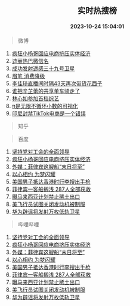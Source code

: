 <div align="center"><h2>实时热搜榜</h2><h4>2023-10-24 15:04:01</h4></div>

> 微博  

1. [疯狂小杨哥回应电商挤压实体经济](https://s.weibo.com/weibo?q=%23%E7%96%AF%E7%8B%82%E5%B0%8F%E6%9D%A8%E5%93%A5%E5%9B%9E%E5%BA%94%E7%94%B5%E5%95%86%E6%8C%A4%E5%8E%8B%E5%AE%9E%E4%BD%93%E7%BB%8F%E6%B5%8E%23&t=31&band_rank=1&Refer=top)<br />
2. [迪丽热巴微信名](https://s.weibo.com/weibo?q=%23%E8%BF%AA%E4%B8%BD%E7%83%AD%E5%B7%B4%E5%BE%AE%E4%BF%A1%E5%90%8D%23&t=31&band_rank=2&Refer=top)<br />
3. [成功发射遥感三十九号卫星](https://s.weibo.com/weibo?q=%23%E6%88%90%E5%8A%9F%E5%8F%91%E5%B0%84%E9%81%A5%E6%84%9F%E4%B8%89%E5%8D%81%E4%B9%9D%E5%8F%B7%E5%8D%AB%E6%98%9F%23&t=31&band_rank=3&Refer=top)<br />
4. [眉笔 消费降级](https://s.weibo.com/weibo?q=%E7%9C%89%E7%AC%94%20%E6%B6%88%E8%B4%B9%E9%99%8D%E7%BA%A7&t=31&band_rank=4&Refer=top)<br />
5. [李佳琦直播间时隔43天再次带货花西子](https://s.weibo.com/weibo?q=%23%E6%9D%8E%E4%BD%B3%E7%90%A6%E7%9B%B4%E6%92%AD%E9%97%B4%E6%97%B6%E9%9A%9443%E5%A4%A9%E5%86%8D%E6%AC%A1%E5%B8%A6%E8%B4%A7%E8%8A%B1%E8%A5%BF%E5%AD%90%23&t=31&band_rank=5&Refer=top)<br />
6. [谁把辛芷蕾的共享单车骑走了](https://s.weibo.com/weibo?q=%23%E8%B0%81%E6%8A%8A%E8%BE%9B%E8%8A%B7%E8%95%BE%E7%9A%84%E5%85%B1%E4%BA%AB%E5%8D%95%E8%BD%A6%E9%AA%91%E8%B5%B0%E4%BA%86%23&t=31&band_rank=6&Refer=top)<br />
7. [林心如参加首档综艺](https://s.weibo.com/weibo?q=%23%E6%9E%97%E5%BF%83%E5%A6%82%E5%8F%82%E5%8A%A0%E9%A6%96%E6%A1%A3%E7%BB%BC%E8%89%BA%23&t=31&band_rank=7&Refer=top)<br />
8. [π是无限不循环小数的可视化](https://s.weibo.com/weibo?q=%CF%80%E6%98%AF%E6%97%A0%E9%99%90%E4%B8%8D%E5%BE%AA%E7%8E%AF%E5%B0%8F%E6%95%B0%E7%9A%84%E5%8F%AF%E8%A7%86%E5%8C%96&t=31&band_rank=8&Refer=top)<br />
9. [印尼封禁TikTok电商是一个错误](https://s.weibo.com/weibo?q=%23%E5%8D%B0%E5%B0%BC%E5%B0%81%E7%A6%81TikTok%E7%94%B5%E5%95%86%E6%98%AF%E4%B8%80%E4%B8%AA%E9%94%99%E8%AF%AF%23&t=31&band_rank=9&Refer=top)<br />

> 知乎  


> 百度  

1. [坚持党对工会的全面领导](https://www.baidu.com/s?wd=%E5%9D%9A%E6%8C%81%E5%85%9A%E5%AF%B9%E5%B7%A5%E4%BC%9A%E7%9A%84%E5%85%A8%E9%9D%A2%E9%A2%86%E5%AF%BC&sa=fyb_news&rsv_dl=fyb_news)<br />
2. [疯狂小杨哥回应电商挤压实体经济](https://www.baidu.com/s?wd=%E7%96%AF%E7%8B%82%E5%B0%8F%E6%9D%A8%E5%93%A5%E5%9B%9E%E5%BA%94%E7%94%B5%E5%95%86%E6%8C%A4%E5%8E%8B%E5%AE%9E%E4%BD%93%E7%BB%8F%E6%B5%8E&sa=fyb_news&rsv_dl=fyb_news)<br />
3. [外媒：菲律宾这艘船“末日将至”](https://www.baidu.com/s?wd=%E5%A4%96%E5%AA%92%EF%BC%9A%E8%8F%B2%E5%BE%8B%E5%AE%BE%E8%BF%99%E8%89%98%E8%88%B9%E2%80%9C%E6%9C%AB%E6%97%A5%E5%B0%86%E8%87%B3%E2%80%9D&sa=fyb_news&rsv_dl=fyb_news)<br />
4. [以心相约 为梦闪耀](https://www.baidu.com/s?wd=%E4%BB%A5%E5%BF%83%E7%9B%B8%E7%BA%A6+%E4%B8%BA%E6%A2%A6%E9%97%AA%E8%80%80&sa=fyb_news&rsv_dl=fyb_news)<br />
5. [美国男子抵达香港时行李搜出手枪](https://www.baidu.com/s?wd=%E7%BE%8E%E5%9B%BD%E7%94%B7%E5%AD%90%E6%8A%B5%E8%BE%BE%E9%A6%99%E6%B8%AF%E6%97%B6%E8%A1%8C%E6%9D%8E%E6%90%9C%E5%87%BA%E6%89%8B%E6%9E%AA&sa=fyb_news&rsv_dl=fyb_news)<br />
6. [菲律宾一客船搁浅 287人全部获救](https://www.baidu.com/s?wd=%E8%8F%B2%E5%BE%8B%E5%AE%BE%E4%B8%80%E5%AE%A2%E8%88%B9%E6%90%81%E6%B5%85+287%E4%BA%BA%E5%85%A8%E9%83%A8%E8%8E%B7%E6%95%91&sa=fyb_news&rsv_dl=fyb_news)<br />
7. [曝马来西亚计划禁止稀土出口](https://www.baidu.com/s?wd=%E6%9B%9D%E9%A9%AC%E6%9D%A5%E8%A5%BF%E4%BA%9A%E8%AE%A1%E5%88%92%E7%A6%81%E6%AD%A2%E7%A8%80%E5%9C%9F%E5%87%BA%E5%8F%A3&sa=fyb_news&rsv_dl=fyb_news)<br />
8. [美飞行员试图关闭发动机被制服](https://www.baidu.com/s?wd=%E7%BE%8E%E9%A3%9E%E8%A1%8C%E5%91%98%E8%AF%95%E5%9B%BE%E5%85%B3%E9%97%AD%E5%8F%91%E5%8A%A8%E6%9C%BA%E8%A2%AB%E5%88%B6%E6%9C%8D&sa=fyb_news&rsv_dl=fyb_news)<br />
9. [华为辟谣将发射万枚低轨卫星](https://www.baidu.com/s?wd=%E5%8D%8E%E4%B8%BA%E8%BE%9F%E8%B0%A3%E5%B0%86%E5%8F%91%E5%B0%84%E4%B8%87%E6%9E%9A%E4%BD%8E%E8%BD%A8%E5%8D%AB%E6%98%9F&sa=fyb_news&rsv_dl=fyb_news)<br />

> 哔哩哔哩  

1. [坚持党对工会的全面领导](https://www.baidu.com/s?wd=%E5%9D%9A%E6%8C%81%E5%85%9A%E5%AF%B9%E5%B7%A5%E4%BC%9A%E7%9A%84%E5%85%A8%E9%9D%A2%E9%A2%86%E5%AF%BC&sa=fyb_news&rsv_dl=fyb_news)<br />
2. [疯狂小杨哥回应电商挤压实体经济](https://www.baidu.com/s?wd=%E7%96%AF%E7%8B%82%E5%B0%8F%E6%9D%A8%E5%93%A5%E5%9B%9E%E5%BA%94%E7%94%B5%E5%95%86%E6%8C%A4%E5%8E%8B%E5%AE%9E%E4%BD%93%E7%BB%8F%E6%B5%8E&sa=fyb_news&rsv_dl=fyb_news)<br />
3. [外媒：菲律宾这艘船“末日将至”](https://www.baidu.com/s?wd=%E5%A4%96%E5%AA%92%EF%BC%9A%E8%8F%B2%E5%BE%8B%E5%AE%BE%E8%BF%99%E8%89%98%E8%88%B9%E2%80%9C%E6%9C%AB%E6%97%A5%E5%B0%86%E8%87%B3%E2%80%9D&sa=fyb_news&rsv_dl=fyb_news)<br />
4. [以心相约 为梦闪耀](https://www.baidu.com/s?wd=%E4%BB%A5%E5%BF%83%E7%9B%B8%E7%BA%A6+%E4%B8%BA%E6%A2%A6%E9%97%AA%E8%80%80&sa=fyb_news&rsv_dl=fyb_news)<br />
5. [美国男子抵达香港时行李搜出手枪](https://www.baidu.com/s?wd=%E7%BE%8E%E5%9B%BD%E7%94%B7%E5%AD%90%E6%8A%B5%E8%BE%BE%E9%A6%99%E6%B8%AF%E6%97%B6%E8%A1%8C%E6%9D%8E%E6%90%9C%E5%87%BA%E6%89%8B%E6%9E%AA&sa=fyb_news&rsv_dl=fyb_news)<br />
6. [菲律宾一客船搁浅 287人全部获救](https://www.baidu.com/s?wd=%E8%8F%B2%E5%BE%8B%E5%AE%BE%E4%B8%80%E5%AE%A2%E8%88%B9%E6%90%81%E6%B5%85+287%E4%BA%BA%E5%85%A8%E9%83%A8%E8%8E%B7%E6%95%91&sa=fyb_news&rsv_dl=fyb_news)<br />
7. [曝马来西亚计划禁止稀土出口](https://www.baidu.com/s?wd=%E6%9B%9D%E9%A9%AC%E6%9D%A5%E8%A5%BF%E4%BA%9A%E8%AE%A1%E5%88%92%E7%A6%81%E6%AD%A2%E7%A8%80%E5%9C%9F%E5%87%BA%E5%8F%A3&sa=fyb_news&rsv_dl=fyb_news)<br />
8. [美飞行员试图关闭发动机被制服](https://www.baidu.com/s?wd=%E7%BE%8E%E9%A3%9E%E8%A1%8C%E5%91%98%E8%AF%95%E5%9B%BE%E5%85%B3%E9%97%AD%E5%8F%91%E5%8A%A8%E6%9C%BA%E8%A2%AB%E5%88%B6%E6%9C%8D&sa=fyb_news&rsv_dl=fyb_news)<br />
9. [华为辟谣将发射万枚低轨卫星](https://www.baidu.com/s?wd=%E5%8D%8E%E4%B8%BA%E8%BE%9F%E8%B0%A3%E5%B0%86%E5%8F%91%E5%B0%84%E4%B8%87%E6%9E%9A%E4%BD%8E%E8%BD%A8%E5%8D%AB%E6%98%9F&sa=fyb_news&rsv_dl=fyb_news)<br />
